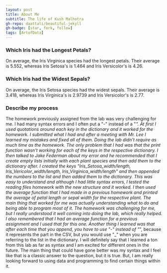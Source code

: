 ```yaml
---
layout: post
title: About Me
subtitle: The life of Kush Malhotra
gh-repo: daattali/beautiful-jekyll
gh-badge: [star, fork, follow]
tags: [ArtofData]
---
```


### Which Iris had the Longest Petals?

On average, the Iris Virginica species had the longest petals. Their average is 5.552, whereas Iris Setosa's is 1.464 and Iris Versicolor's is 4.26. 

### Which Iris had the Widest Sepals?

On average, the Iris Setosa species had the widest sepals. Their average is 3.418, whereas Iris Virginica's is 2.9739 and Iris Versicolor's is 2.77. 

### Describe my process

The homework previously assigned from the lab was very challenging for me. I had many syntax errors and I often put a "-" instead of a "_". At first I used quotations around each key in the dictionary and it worked for the homework. I submitted what I had and after a meeting with Mr. Lee I learned my mistakes and fixed all of them. 
Doing the lab didn't require as much time as the homework. The only problem that I had was that the print function wasn't working for each of the keys in the respective dictionary. I then talked to Jake Federman about my error and he recommended that I create empty lists initially with each plant species and then add them to the dictionary after. I created the keys "Iris_Setosa_width/length, Iris_Vericolor_width/length, Iris_Virginica_width/length" and then appended the numbers to the list and then added them to the dictionary. This was easy to understand and although I had little syntax errors, I tested the reading files homework with the new structure and it worked. I then used the average function that I had made in a previous homework and printed the average of petal length or sepal width for the respective plant.
The main thing that worked for me was actually understanding what to do and being able to program most of it. The homework was challenging for me, but I really understood it well coming into doing the lab, which really helped. I also remembered that I had an average function for a previous assignment and I used that for this one. Another thing I learned was that after each time that you append, you have to use "-" instead of "_", because it represents the part in the CSV, but you would use "_" when you are referring to the list in the dictionary. I will definitely say that I learned a ton from this lab as far as syntax and I am excited for different ones in the future. The main thing that could have gone better was my syntax and I feel like that is a classic answer to the question, but it is true. But, I am really looking forward to using data and programming to find certain things within it. 